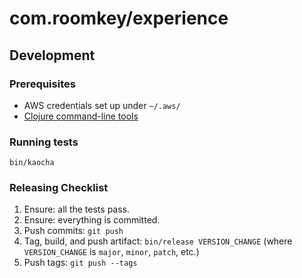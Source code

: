 # com.roomkey/experience

## Development

### Prerequisites

- AWS credentials set up under `~/.aws/`
- [Clojure command-line tools](https://clojure.org/guides/deps_and_cli)

### Running tests

`bin/kaocha`

### Releasing Checklist

1. Ensure: all the tests pass.
2. Ensure: everything is committed.
3. Push commits: `git push`
4. Tag, build, and push artifact: `bin/release VERSION_CHANGE` (where `VERSION_CHANGE` is `major`, `minor`, `patch`, etc.)
5. Push tags: `git push --tags`

